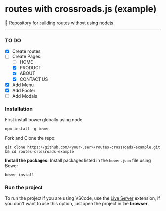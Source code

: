 # routes with crossroads.js (example)
🔄 Repository for building routes without using nodejs

<hr>

### TO DO
- [x] Create routes
- [ ] Create Pages:
    - [ ] HOME
    - [x] PRODUCT
    - [x] ABOUT
    - [x] CONTACT US
- [x] Add Menu
- [x] Add Footer
- [ ] Add Modals

### Installation
First install bower globally using node
```
npm install -g bower
```
Fork and Clone the repo:
```
git clone https://github.com/<your-user>/routes-crossroads-example.git && cd routes-crossroads-example
```
**Install the packages:**
Install packages listed in the `bower.json` file using Bower
```
bower install
```

### Run the project
To run the project if you are using VSCode, use the [Live Server](https://marketplace.visualstudio.com/items?itemName=ritwickdey.LiveServer) extension, if you don't want to use this option, just open the project in the **browser**.
